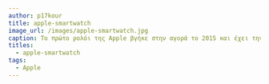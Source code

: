 ```yaml
---
author: p17kour
title: apple-smartwatch
image_url: /images/apple-smartwatch.jpg
caption: Το πρώτο ρολόι της Apple βγήκε στην αγορά το 2015 και έχει την δυνατότητα να κάνει τηλεφωνικές κλήσεις, καθώς και iMessage και κείμενα SMS. Επίσης, μπορεί να παρακολουθεί την υγεία του χρήστη μέσα από εφαρμογή, να τρέχει εφαρμογές τρίτων και να χρησιμοποιεί το χαρακτηριστικό της Apple, το Handoff.
titles:
  - apple-smartwatch
tags:
  - Apple
---
```

